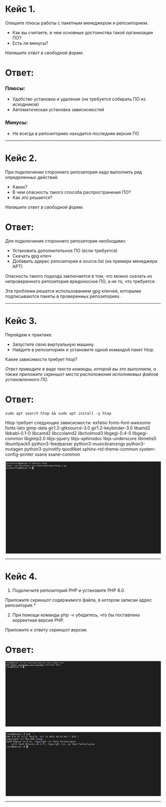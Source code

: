 # Кейс 1.

Опишите плюсы работы с пакетным менеджером и репозиторием.
* Как вы считаете, в чем основные достоинства такой организации ПО?
* Есть ли минусы?

*Напишите ответ в свободной форме.*

# Ответ:
### Плюсы:
* Удобство установки и удаления (не требуется собирать ПО из исходников)
* Автоматическая установка зависисмостей 

### Минусы:
* Не всегда в репозиториях находится последняя версия ПО

---

# Кейс 2.

При подключении стороннего репозитория надо выполнить ряд определенных действий.
* Каких?
* В чем опасность такого способа распространения ПО?
* Как это решается?

*Напишите ответ в свободной форме.*

# Ответ:
Для подключения стороннего репозитория необходимо:

* Установить дополнительное ПО (если требуется)
* Скачать gpg ключ
* Добавить адерес репозитория в source.list (на примере менеджера APT)

Опасность такого подхода заключается в том, что можно скачать из непроверенного репозитория вредоносное ПО, а не то, 
что требуется.

Эта проблема решатся использованием gpg ключей, которыми подписываются пакеты в проверенных репозиториях.

---

# Кейс 3.
Перейдем к практике.
* Запустите свою виртуальную машину.
* Найдите в репозиториях и установите одной командой пакет htop.

Какие зависимости требует htop?

*Ответ приведите в виде текста команды, которой вы это выполнили, а также приложите скриншот места расположения
исполняемых файлов установленного ПО.*

# Ответ: 
`sudo apt search htop && sudo apt install -y htop`  

 Htop требует следующие зависисмости: 
exfalso fonts-font-awesome fonts-lato gimp-data gir1.2-gtksource-3.0 gir1.2-keybinder-3.0 libamd2 libbabl-0.1-0 libcamd2 libccolamd2 libcholmod3 libgegl-0.4-0 libgegl-common libgimp2.0 libjs-jquery
libjs-sphinxdoc libjs-underscore libmetis5 libumfpack5 python3-feedparser python3-musicbrainzngs python3-mutagen python3-pyinotify quodlibet sphinx-rtd-theme-common system-config-printer xsane
xsane-common  

![Screentshot](3.PNG)

---

# Кейс 4.

1. Подключите репозиторий PHP и установите PHP 8.0.

Приложите скриншот содержимого файла, в котором записан адрес репозитория.*

2. При помощи команды php -v убедитесь, что бы поставлена корректная версия PHP.

*Приложите к ответу скриншот версии.*  

# Ответ:  
![Screentshot](4.PNG)  

![Screentshot](4_1.PNG)  

---









